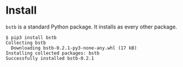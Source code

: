 
# Install

`bstb` is a standard Python package.
It installs as every other package.

```console
$ pip3 install bstb
Collecting bstb
  Downloading bstb-0.2.1-py3-none-any.whl (17 kB)
Installing collected packages: bstb
Successfully installed bstb-0.2.1
```
